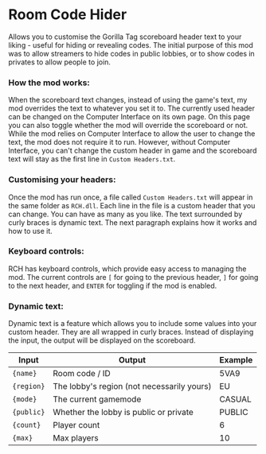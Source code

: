 # Room Code Hider
Allows you to customise the Gorilla Tag scoreboard header text to your liking - useful for hiding or revealing codes.
The initial purpose of this mod was to allow streamers to hide codes in public lobbies, or to show codes in privates to allow people to join.

### How the mod works:
When the scoreboard text changes, instead of using the game's text, my mod overrides the text to whatever you set it to. The currently used header can be changed on the Computer Interface on its own page. On this page you can also toggle whether the mod will override the scoreboard or not. While the mod relies on Computer Interface to allow the user to change the text, the mod does not require it to run. However, without Computer Interface, you can't change the custom header in game and the scoreboard text will stay as the first line in `Custom Headers.txt`.

### Customising your headers:
Once the mod has run once, a file called `Custom Headers.txt` will appear in the same folder as `RCH.dll`. Each line in the file is a custom header that you can change. You can have as many as you like. The text surrounded by curly braces is dynamic text. The next paragraph explains how it works and how to use it.

### Keyboard controls:
RCH has keyboard controls, which provide easy access to managing the mod. The current controls are `[` for going to the previous header, `]` for going to the next header, and `ENTER` for toggling if the mod is enabled.

### Dynamic text:
Dynamic text is a feature which allows you to include some values into your custom header. They are all wrapped in curly braces. Instead of displaying the input, the output will be displayed on the scoreboard.

| Input | Output | Example |
| ------------- | ------------- | ------------- |
| `{name}` | Room code / ID | 5VA9 |
| `{region}` | The lobby's region (not necessarily yours) | EU |
| `{mode}` | The current gamemode | CASUAL |
| `{public}` | Whether the lobby is public or private | PUBLIC |
| `{count}` | Player count | 6 |
| `{max}` | Max players | 10 |
